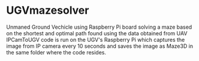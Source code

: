 # UGVmazesolver
Unmaned Ground Vechicle using Raspberry Pi board solving a maze based on  the shortest and optimal path found using the data obtained from UAV
IPCamToUGV code is run on the UGV's Raspberry Pi which captures the image from IP camera every 10 seconds and saves the image as Maze3D in the same folder where the code resides.
